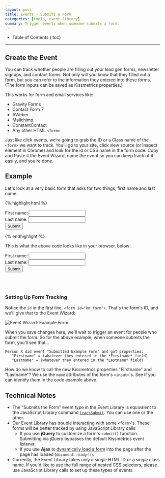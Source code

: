```yaml
---
layout: post
title: Events - Submits a Form
categories: [tools, event-library]
summary: Trigger events when someone submits a form.
---
```

* Table of Contents
{:toc}
* * *

## Create the Event

You can track whether people are filling out your lead gen forms, newsletter signups, and contact forms. Not only will you know that they filled out a form, but you can refer to the information they entered into these forms. (The form inputs can be saved as Kissmetrics properties.)

This works for form and email services like:

* Gravity Forms
* Contact Form 7
* AWeber
* Mailchimp
* ConstantContact
* Any other HTML `<form>`

Just like click events, we’re going to grab the ID or a Class name of the `<form>` we want to track. You’ll go to your site, click view source (or inspect element in Chrome) and look for the id or CSS name in the form code. Copy and Paste it the Event Wizard, name the event so you can keep track of it easily, and you’re done.

## Example

Let's look at a very basic form that asks for two things, first name and last name.

{% highlight html %}
<form id="km_form">
  First name: <input type="text" name="firstname"> </input> <br />
  Last name: <input type="text" name="lastname"> </input> <br />
<input type="submit" value="Submit"> </input>
</form>
{% endhighlight %}

This is what the above code looks like in your browser, below:

<form id="km_form">
First name: <input type="text" name="firstname"> </input> <br />
Last name: <input type="text" name="lastname"> </input> <br />
<input type="submit" value="Submit" > </input>
</form>
<br />
<br />

### Setting Up Form Tracking

Notice the `id` in the first line, `<form id="km_form">`. That's the form's ID, and we'll give that to the Event Wizard:

![Event Wizard: Example Form][example-form]

When you save changes here, we'll wait to trigger an event for people who submit the form. So for the above example, when someone submits the form, you'll see that...

	Person X did event "Submitted Example Form" and got properties:
       "Firstname" = (whatever they entered in the *Firstname* field)
       "Lastname" = (whatever they entered in the *Lastname* field)

How do we know to call the new Kissmetrics properties "Firstname" and "Lastname"? We use the `name` attributes of the form's `<input>`'s. See if you can identify them in the code example above.

## Technical Notes

* The "Submits the Form" event type in the Event Library is equivalent to the JavaScript Library command [`trackSubmit`][trackSubmit]. You can use one or the other.
* Our Event Library has trouble interacting with some `<form>`'s. These forms will be better tracked by using JavaScript Library calls:
  * If you use **jQuery** to customize a form's `submit()` function. Submitting via jQuery bypasses the default Kissmetrics event listener.
  * If you use **Ajax** to [dynamically load a form][dyn] into the page after the page has loaded (`document.ready()`).
* Currently, the Event Library takes only a *single* HTML ID or a *single* class name. If you'd like to use the full range of nested CSS selectors, please use JavaScript Library calls to set up these types of events.

[trackSubmit]: /apis/javascript/#tracking-forms---tracksubmit
[example-form]: https://s3.amazonaws.com/kissmetrics-support-files/assets/tools/event-library/events-form/example-form.png
[dyn]: /how-tos/dynamic-elements

